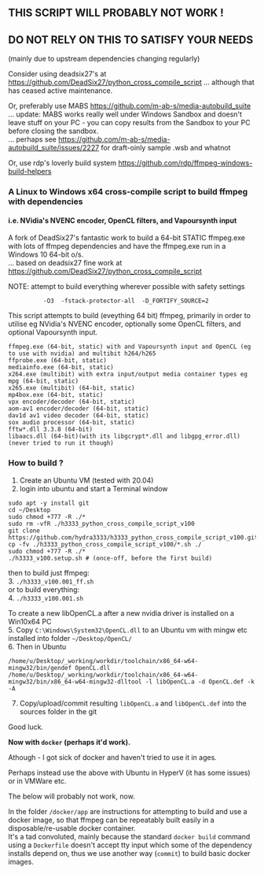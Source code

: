 ## THIS SCRIPT WILL PROBABLY NOT WORK !   
## DO NOT RELY ON THIS TO SATISFY YOUR NEEDS
(mainly due to upstream dependencies changing regularly)  

Consider using deadsix27's at https://github.com/DeadSix27/python_cross_compile_script ... although that has ceased active maintenance.  

Or, preferably use MABS https://github.com/m-ab-s/media-autobuild_suite   
... update: MABS works really well under Windows Sandbox and doesn't leave stuff on your PC - you can copy results from the Sandbox to your PC before closing the sandbox.   
... perhaps see https://github.com/m-ab-s/media-autobuild_suite/issues/2227 for draft-oinly sample .wsb and whatnot

Or, use rdp's loverly build system https://github.com/rdp/ffmpeg-windows-build-helpers


### A Linux to Windows x64 cross-compile script to build ffmpeg with dependencies   
#### i.e. NVidia's NVENC encoder, OpenCL filters, and Vapoursynth input

A fork of DeadSix27's fantastic work to build a 64-bit STATIC ffmpeg.exe with lots of ffmpeg dependencies and have the ffmpeg.exe run in a Windows 10 64-bit o/s.  
... based on deadsix27 fine work at https://github.com/DeadSix27/python_cross_compile_script  

NOTE: attempt to build everything wherever possible with safety settings
```
          -O3  -fstack-protector-all  -D_FORTIFY_SOURCE=2
```

This script attempts to build (eveything 64 bit) ffmpeg, primarily in order to utilise eg NVidia's NVENC encoder, optionally some OpenCL filters, and optional Vapoursynth input.

```
ffmpeg.exe (64-bit, static) with and Vapoursynth input and OpenCL (eg to use with nvidia) and multibit h264/h265
ffprobe.exe (64-bit, static)
mediainfo.exe (64-bit, static)
x264.exe (multibit) with extra input/output media container types eg mpg (64-bit, static)
x265.exe (multibit) (64-bit, static)
mp4box.exe (64-bit, static)
vpx encoder/decoder (64-bit, static)
aom-av1 encoder/decoder (64-bit, static)
dav1d av1 video decoder (64-bit, static)
sox audio processor (64-bit, static)
fftw*.dll 3.3.8 (64-bit)
libaacs.dll (64-bit)(with its libgcrypt*.dll and libgpg_error.dll) (never tried to run it though)
```

### How to build ?

1. Create an Ubuntu VM (tested with 20.04)   
2. login into ubuntu and start a Terminal window   
```
sudo apt -y install git
cd ~/Desktop
sudo chmod +777 -R ./*
sudo rm -vfR ./h3333_python_cross_compile_script_v100
git clone https://github.com/hydra3333/h3333_python_cross_compile_script_v100.git
cp -fv ./h3333_python_cross_compile_script_v100/*.sh ./
sudo chmod +777 -R ./*
./h3333_v100.setup.sh # (once-off, before the first build)
```
then to build just ffmpeg:    
3. `./h3333_v100.001_ff.sh`    
or to build everything:    
4. `./h3333_v100.001.sh`    

To create a new libOpenCL.a after a new nvidia driver is installed on a Win10x64 PC   
5. Copy `C:\Windows\System32\OpenCL.dll` to an Ubuntu vm with mingw etc installed into folder `~/Desktop/OpenCL/`   
6. Then in Ubuntu    
```
/home/u/Desktop/_working/workdir/toolchain/x86_64-w64-mingw32/bin/gendef OpenCL.dll
/home/u/Desktop/_working/workdir/toolchain/x86_64-w64-mingw32/bin/x86_64-w64-mingw32-dlltool -l libOpenCL.a -d OpenCL.def -k -A
```   
7. Copy/upload/commit resulting `libOpenCL.a` and `libOpenCL.def` into the sources folder in the git   


Good luck.

**Now with ```docker``` (perhaps it'd work).**  

Athough - I got sick of docker and haven't tried to use it in ages.  

Perhaps instead use the above with Ubuntu in HyperV (it has some issues) or in VMWare etc.  

The below will probably not work, now.  

In the folder ```/docker/app``` are instructions for attempting to build and use a docker image,
so that ffmpeg can be repeatably built easily in a disposable/re-usable docker container.  
It's a tad convoluted, mainly because the standard ```docker build``` command 
using a ```Dockerfile``` doesn't accept tty input which some of the dependency 
installs depend on, thus we use another way (```commit```) to build basic docker images.   

